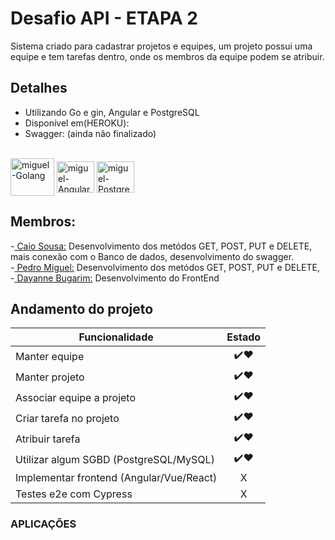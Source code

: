   # Desafio API -  ETAPA 2
  
Sistema criado para cadastrar projetos e equipes, um projeto possui uma equipe e tem tarefas dentro, onde os membros
da equipe podem se atribuir.

## Detalhes

- Utilizando Go e gin, Angular e PostgreSQL
- Disponível em(HEROKU): 
- Swagger: (ainda não finalizado)
<div style="display: inline_block"><br>
<img align="center" alt="miguel-Golang" height="60" width="70" src="https://cdn.jsdelivr.net/gh/devicons/devicon/icons/go/go-original-wordmark.svg" />
<img align="center" alt="miguel-Angular" height="50" width="60" src="https://cdn.jsdelivr.net/gh/devicons/devicon/icons/angularjs/angularjs-original.svg"/>
<img align="center" alt="miguel-PostgreSQL" height="50" width="60" src="https://cdn.jsdelivr.net/gh/devicons/devicon/icons/postgresql/postgresql-original.svg" />
          
</div>


## Membros:
<div>-<a href="https://github.com/caiosousaf"> Caio Sousa:</a>  Desenvolvimento dos metódos GET, POST, PUT e DELETE, mais conexão com o Banco de dados, desenvolvimento do swagger.</div>
<div>-<a href="https://github.com/PedroMiguel7"> Pedro Miguel:</a>  Desenvolvimento dos metódos GET, POST, PUT e DELETE, </div> 
<div>-<a href="https://github.com/dayannebugarim"> Dayanne Bugarim:</a> Desenvolvimento do FrontEnd</div>


## Andamento do projeto

| Funcionalidade         | Estado |
| ------------- |:-------------:|
| Manter equipe      | ✔️❤️ |
| Manter projeto      | ✔️❤️ |
| Associar equipe a projeto | ✔️❤️ | 
| Criar tarefa no projeto | ✔️❤️ | 
| Atribuir tarefa | ✔️❤️ | 
| Utilizar algum SGBD (PostgreSQL/MySQL) | ✔️❤️ |
| Implementar frontend (Angular/Vue/React) | X |
| Testes e2e com Cypress | X |

### APLICAÇÕES
